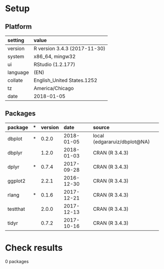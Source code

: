 # Setup

## Platform

|setting  |value                        |
|:--------|:----------------------------|
|version  |R version 3.4.3 (2017-11-30) |
|system   |x86_64, mingw32              |
|ui       |RStudio (1.2.177)            |
|language |(EN)                         |
|collate  |English_United States.1252   |
|tz       |America/Chicago              |
|date     |2018-01-05                   |

## Packages

|package  |*  |version |date       |source                       |
|:--------|:--|:-------|:----------|:----------------------------|
|dbplot   |*  |0.2.0   |2018-01-05 |local (edgararuiz/dbplot@NA) |
|dbplyr   |   |1.2.0   |2018-01-03 |CRAN (R 3.4.3)               |
|dplyr    |*  |0.7.4   |2017-09-28 |CRAN (R 3.4.3)               |
|ggplot2  |   |2.2.1   |2016-12-30 |CRAN (R 3.4.3)               |
|rlang    |*  |0.1.6   |2017-12-21 |CRAN (R 3.4.3)               |
|testthat |   |2.0.0   |2017-12-13 |CRAN (R 3.4.3)               |
|tidyr    |   |0.7.2   |2017-10-16 |CRAN (R 3.4.3)               |

# Check results

0 packages




